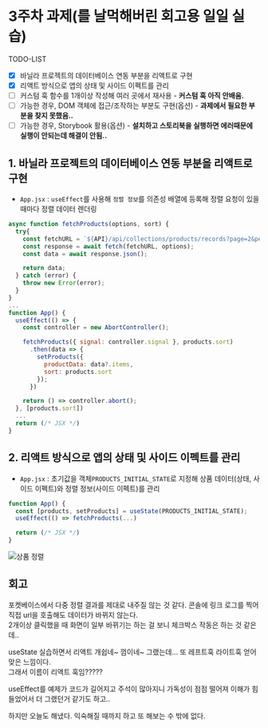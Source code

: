 # 3주차 과제(를 날먹해버린 회고용 일일 실습)
TODO-LIST

- [x] 바닐라 프로젝트의 데이터베이스 연동 부분을 리액트로 구현
- [x] 리액트 방식으로 앱의 상태 및 사이드 이펙트를 관리
- [ ] 커스텀 훅 함수를 1개이상 작성해 여러 곳에서 재사용 - **커스텀 훅 아직 안배움.**
- [ ] 가능한 경우, DOM 객체에 접근/조작하는 부분도 구현(옵션) - **과제에서 필요한 부분을 찾지 못했음..**
- [ ] 가능한 경우, Storybook 활용(옵션) - **설치하고 스토리북을 실행하면 에러때문에 실행이 안되는데 해결이 안됨..**

## 1. 바닐라 프로젝트의 데이터베이스 연동 부분을 리액트로 구현
- `App.jsx` : `useEffect`를 사용해 `정렬 정보`를 의존성 배열에 등록해 정렬 요청이 있을때마다 정렬 데이터 렌더링
```js
async function fetchProducts(options, sort) {
  try{
    const fetchURL = `${API}/api/collections/products/records?page=2&perPage=8&sort=${sort.join('%2C')}`
    const response = await fetch(fetchURL, options);
    const data = await response.json();

    return data;
  } catch (error) {
    throw new Error(error);
  }
}
...
function App() {
  useEffect(() => {
    const controller = new AbortController();

    fetchProducts({ signal: controller.signal }, products.sort)
      .then(data => {
        setProducts({
          productData: data?.items,
          sort: products.sort
        });
      })

    return () => controller.abort();
  }, [products.sort])
  ...
  return (/* JSX */)
}
```

## 2. 리액트 방식으로 앱의 상태 및 사이드 이펙트를 관리
- `App.jsx` : 초기값을 객체`PRODUCTS_INITIAL_STATE`로 지정해 상품 데이터(상태, 사이드 이펙트)와 정렬 정보(사이드 이펙트)를 관리
```js
function App() {
  const [products, setProducts] = useState(PRODUCTS_INITIAL_STATE);
  useEffect(() => fetchProducts(...)

  return (/* JSX */)
}
```
![상품 정렬](https://velog.velcdn.com/images/sang2973/post/c3e16f3f-b9e8-4d60-9c7d-3d27d5d643bc/image.gif)

## 회고
포켓베이스에서 다중 정렬 결과를 제대로 내주질 않는 것 같다. 콘솔에 링크 로그를 찍어 직접 url을 호출해도 데이터가 바뀌지 않는다. <br />
2개이상 클릭했을 때 화면이 일부 바뀌기는 하는 걸 보니 체크박스 작동은 하는 것 같은데..<br />

useState 실습하면서 리액트 개쉽네~ 껌이네~ 그랬는데... 또 레프트훅 라이트훅 얻어맞은 느낌이다. <br />
그래서 이름이 리액트 훅임????? <br />

useEffect를 예제가 코드가 길어지고 주석이 많아지니 가독성이 점점 떨어져 이해가 힘들었어서 더 그랬던거 같기도 하고.. <br />

하지만 오늘도 해냈다. 익숙해질 때까지 하고 또 해보는 수 밖에 없다.
